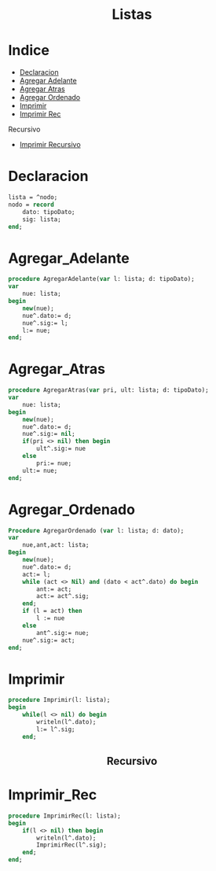 
<h1 align='center'> Listas </h1>

Indice
=================
- [Declaracion](#declaracion)
- [Agregar Adelante](#agregar_adelante)
- [Agregar Atras](#agregar_atras)
- [Agregar Ordenado](#agregar_ordenado)
- [Imprimir](#imprimir)
- [Imprimir Rec](#imprimir_rec)


Recursivo
* [Imprimir Recursivo](#imprimir_rec)


Declaracion
===========
```pascal
lista = ^nodo;
nodo = record
    dato: tipoDato;
    sig: lista;
end;
```

Agregar_Adelante
===========
```pascal
procedure AgregarAdelante(var l: lista; d: tipoDato);
var
    nue: lista;
begin
    new(nue);
    nue^.dato:= d;
    nue^.sig:= l;
    l:= nue;
end;
```
Agregar_Atras
===========
```pascal
procedure AgregarAtras(var pri, ult: lista; d: tipoDato);
var
	nue: lista;
begin
	new(nue);
	nue^.dato:= d;
	nue^.sig:= nil;
	if(pri <> nil) then begin
		ult^.sig:= nue
	else
		pri:= nue;
	ult:= nue;
end;
```
Agregar_Ordenado
===========
```pascal
Procedure AgregarOrdenado (var l: lista; d: dato);
var
    nue,ant,act: lista;
Begin
    new(nue);
    nue^.dato:= d;
    act:= l;
    while (act <> Nil) and (dato < act^.dato) do begin
        ant:= act;
        act:= act^.sig;
    end;
    if (l = act) then
        l := nue
    else
        ant^.sig:= nue;
    nue^.sig:= act;
end;
```

Imprimir
===========
```pascal
procedure Imprimir(l: lista);
begin
    while(l <> nil) do begin
        writeln(l^.dato);
        l:= l^.sig;
    end;
```

<h2 align="center"> Recursivo </h2>


Imprimir_Rec
===========
```pascal
procedure ImprimirRec(l: lista);
begin
    if(l <> nil) then begin
        writeln(l^.dato);
        ImprimirRec(l^.sig);
    end;
end;
```